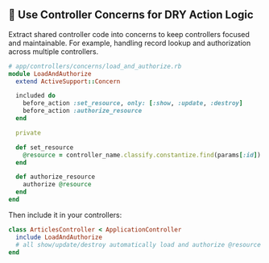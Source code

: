 ## 🧠 Use Controller Concerns for DRY Action Logic
Extract shared controller code into concerns to keep controllers focused and maintainable. For example, handling record lookup and authorization across multiple controllers.

```ruby
# app/controllers/concerns/load_and_authorize.rb
module LoadAndAuthorize
  extend ActiveSupport::Concern

  included do
    before_action :set_resource, only: [:show, :update, :destroy]
    before_action :authorize_resource
  end

  private

  def set_resource
    @resource = controller_name.classify.constantize.find(params[:id])
  end

  def authorize_resource
    authorize @resource
  end
end
```

Then include it in your controllers:
```ruby
class ArticlesController < ApplicationController
  include LoadAndAuthorize
  # all show/update/destroy automatically load and authorize @resource
end
```